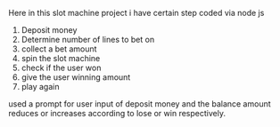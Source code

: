 Here in this slot machine project i have certain step coded via node js
1. Deposit money
2. Determine number of lines to bet on
3. collect a bet amount
4. spin the slot machine
5. check if the user won
6. give the user winning amount
7. play again

used a prompt for user input of deposit money and the balance amount reduces or increases according to lose or win respectively. 
